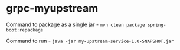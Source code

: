# grpc-myupstream

Command to package as a single jar - `mvn clean package spring-boot:repackage`

Command to run - `java -jar my-upstream-service-1.0-SNAPSHOT.jar`
